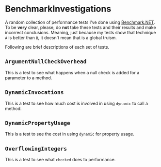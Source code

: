 # BenchmarkInvestigations

A random collection of performance tests I've done using [Benchmark.NET](https://benchmarkdotnet.org/). To be **very** clear, please, do **not** take these tests and their results and make incorrect conclusions. Meaning, just because my tests show that technique `A` is better than `B`, it doesn't mean that is a global truism.

Following are brief descriptions of each set of tests.

## `ArgumentNullCheckOverhead`

This is a test to see what happens when a null check is added for a parameter to a method.

## `DynamicInvocations`

This is a test to see how much cost is involved in using `dynamic` to call a method.

## `DynamicPropertyUsage`

This is a test to see the cost in using `dynamic` for property usage.

## `OverflowingIntegers`

This is a test to see what `checked` does to performance.